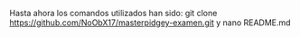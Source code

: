 Hasta ahora los comandos utilizados han sido: 
git clone https://github.com/NoObX17/masterpidgey-examen.git y nano README.md
